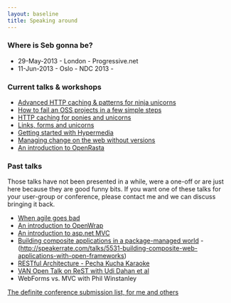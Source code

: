 ```yaml
---
layout: baseline
title: Speaking around
---
```


### Where is Seb gonna be?
 - 29-May-2013 - London - Progressive.net
 - 11-Jun-2013 - Oslo - NDC 2013 - [][caching-adv]

### Current talks & workshops

 - [Advanced HTTP caching & patterns for ninja unicorns][caching-adv]
 - [How to fail an OSS projects in a few simple steps][oss-fail]
 - [HTTP caching for ponies and unicorns][caching-101]
 - [Links, forms and unicorns][links-forms-unicorns]
 - [Getting started with Hypermedia][intro-to-hypermedia]
 - [Managing change on the web without versions][version-considered-evil]
 - [An introduction to OpenRasta][openrasta-intro]

### Past talks

Those talks have not been presented in a while, were a one-off or are just here because they are good funny bits.
 If you want one of these talks for your user-group or conference, please contact me and we can discuss bringing
 it back.

 - [When agile goes bad][agile-goes-bad]
 - [An introduction to OpenWrap][openwrap-intro]
 - [An introduction to asp.net MVC][mvc-intro]
 - [Building composite applications in a package-managed world][composite]
   -(http://speakerrate.com/talks/5531-building-composite-web-applications-with-open-frameworks)
 - [RESTful Architecture - Pecha Kucha Karaoke](randoms/barcamplondon7.html)
 - [VAN Open Talk on ReST with Udi Dahan et al](http://vimeo.com/5750409)
 - WebForms vs. MVC with Phil Winstanley

[version-considered-evil]: change-mgmt-web/
[oss-fail]: oss-fail/
[links-forms-unicorns]: links-forms-unicorns/
[caching-adv]: caching-adv/ "Caching advanced"
[caching-101]: caching-101/
[agile-goes-bad]: agile-goes-bad/
[openwrap-intro]: openwrap-intro/
[intro-to-hypermedia]: intro-to-hypermedia/
[mvc-intro]:randoms/mvc.html
[openrasta-intro]: openrasta-intro/
[composite]: composite.html

[The definite conference submission list, for me and others](allconfs.html)